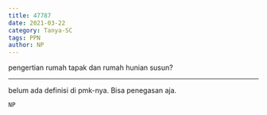 ```yaml
---
title: 47787
date: 2021-03-22
category: Tanya-SC
tags: PPN
author: NP
---
```


pengertian rumah tapak dan rumah hunian susun?

---

belum ada definisi di pmk-nya. Bisa penegasan aja.

`NP`
